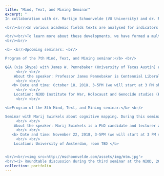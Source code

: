 ```yaml
---
title: "Mind, Text, and Mining Seminar"
excerpt: "
In collaboration with dr. Martijn Schoonvelde (VU University) and dr. Mark Dechesne (Leiden University) I am organizing a frequently recurring seminar on the quantitative analysis of large text corpora. 

<br/><br/>In various academic fields texts are analysed for indicators of speaker personality, or speaker emotions like disgust, anger, and happiness: concepts which have been shown to drive political behaviour or to represent opinions, attitudes or emotionality in relation to certain topics. Quantitative analysis or ‘mining’ of these psychological constructs in the study of historical, social, and political phenomena is burgeoning.

<br/><br/>To learn more about these developments, we have formed a multidisciplinary group of interested and active researchers in the Netherlands by means of a regularly occurring seminar in which best practices in applied work, new methodologies, and substantive new findings are exchanged and discussed. We aim for a group of committed members who intend to participate on a regular basis.
<br/><br/>

<b> <br/>Upcoming seminars: <br/>

Program of the 7th Mind, Text, and Mining seminar:</b> <br/>

Q&A (via Skype) with James W. Pennebaker (University of Texas Austin) after which we will have a round table discussion.
     <br/> <br/>
    About the speaker: Professor James Pennebaker is Centennial Liberal Arts Professor of Psychology at the University of Texas at Austin. He is a key figure in the study of psychology using text both through his wide-ranging research and through development of the Linguistic Inquiry and Word Count (LIWC) text analysis program, which is being used by many researchers within the social sciences and in industry.
     <br/> <br/>
   <b> Date and time: October 18, 2018, 3-5PM (we will start at 3 PM sharp!)
     <br/> <br/>
    Location: NIOD Institute for War, Holocaust and Genocide studies (Herengracht 380 1016 CJ Amsterdam) </b>
     <br/> <br/>

<b>Program of the 8th Mind, Text, and Mining seminar:</b> <br/>

Seminar with Marij Swinkels about cognitive mapping. During this seminar Marij will first explain what cognitive mapping is, with leadership in the European Union as a case study, and how it differs from other text as data approaches. Currently, cognitive mapping requires a lot of input from the researcher. The goal of this hands-on seminar is to develop ideas on how to automate some steps of this approach.
     <br/> <br/>
    About the speaker: Marij Swinkels is a PhD candidate and lecturer at the Utrecht University School of Governance. In her PhD, she focuses on how European political leaders make use of economic ideas in the Eurozone crisis to explain the causes, consequences and solutions of the crisis.
     <br/> <br/>
   <b> Date and time: November 22, 2018, 3-5PM (we will start at 3 PM sharp!)
     <br/> <br/>
    Location: University of Amsterdam, room TBD </b>


<br/><br/><img src=http://mschoonvelde.com/assets/img/mtm.jpg'>
<br/><i> Roundtable discussion during the third seminar at the NIOD, 2017 </i>"
collection: portfolio
---
```


